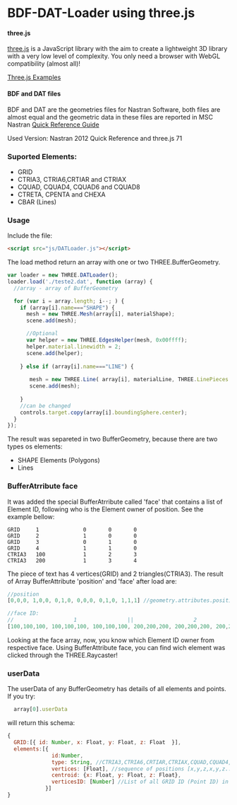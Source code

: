 BDF-DAT-Loader using three.js
========

#### three.js ####
[three.js](http://threejs.org/) is a JavaScript library with the aim to create a lightweight 3D library with a very low level of complexity.
You only need a browser with WebGL compatibility (almost all)!

[Three.js Examples](http://threejs.org/examples/)

#### BDF and DAT files ####

BDF and DAT are the geometries files for Nastran Software, both files are almost equal and the geometric data in these files are reported in MSC Nastran [Quick Reference Guide](https://simcompanion.mscsoftware.com/infocenter/index?page=content&id=DOC10004)

Used Version: Nastran 2012 Quick Reference and three.js 71

### Suported Elements: ###
- GRID
- CTRIA3, CTRIA6,CRTIAR and CTRIAX
- CQUAD, CQUAD4, CQUAD6 and CQUAD8 
- CTRETA, CPENTA and CHEXA
- CBAR (Lines)


### Usage ###

Include the file:
```html
<script src="js/DATLoader.js"></script>
```

The load method return an array with one or two THREE.BufferGeometry.
```javascript
var loader = new THREE.DATLoader();    
loader.load('./teste2.dat', function (array) { 
  //array - array of BufferGeometry      

  for (var i = array.length; i--; ) {
    if (array[i].name==="SHAPE") {
      mesh = new THREE.Mesh(array[i], materialShape);
      scene.add(mesh);

      //Optional
      var helper = new THREE.EdgesHelper(mesh, 0x00ffff);
      helper.material.linewidth = 2; 
      scene.add(helper);
      
    } else if (array[i].name==="LINE") {  
    
       mesh = new THREE.Line( array[i], materialLine, THREE.LinePieces );
       scene.add(mesh);
       
    }        
    //can be changed
    controls.target.copy(array[i].boundingSphere.center); 
  }
});
```

The result was separeted in two BufferGeometry, because there are two types os elements:
- SHAPE Elements (Polygons)
- Lines

### BufferAtrribute face ###
It was added the special BufferAtrribute called 'face' that contains a list of Element ID, following who is the Element owner of position. See the example bellow:

```text
GRID     1              0       0       0      
GRID     2              1       0       0      
GRID     3              0       1       0      
GRID     4              1       1       0      
CTRIA3   100            1       2       3
CTRIA3   200            1       3       4      
```
The piece of text has 4 vertices(GRID) and 2 triangles(CTRIA3). The result of Array BufferAttribute 'position' and 'face' after load are:

```javascript
//position
[0,0,0, 1,0,0, 0,1,0, 0,0,0, 0,1,0, 1,1,1] //geometry.attributes.position.array

//face ID:
//                   1                ||                   2                    //intersect.face -> THREE.Raycaster
[100,100,100, 100,100,100, 100,100,100, 200,200,200, 200,200,200, 200,200,200,] //geometry.attributes.face.array

```
Looking at the face array, now, you know which Element ID owner from respective face.
Using BufferAttribute face, you can find wich element was clicked through the THREE.Raycaster!

### userData ###

The userData of any BufferGeometry has details of all elements and points. If you try:
```javascript
  array[0].userData
```
will return this schema:
```javascript
{
  GRID:[{ id: Number, x: Float, y: Float, z: Float  }],
  elements:[{
              id:Number,
              type: String, //CTRIA3,CTRIA6,CRTIAR,CTRIAX,CQUAD,CQUAD4,CQUAD6,CQUAD8,CTRETA,CPENTA or CHEXA
              vertices: [Float], //sequence of positions [x,y,z,x,y,z...]
              centroid: {x: Float, y: Float, z: Float},
              verticesID: [Number] //List of all GRID ID (Point ID) in usage
            }]
}
```
